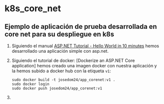 # k8s_core_net

## Ejemplo de aplicación de prueba desarrollada en core net para su despliegue en k8s

1. Siguiendo el manual [ASP.NET Tutorial - Hello World in 10 minutes](https://dotnet.microsoft.com/learn/aspnet/hello-world-tutorial//intro) hemos desarrollado una aplicación simple con asp.net.

2. Siguiendo el tutorial de docker: [Dockerize an ASP.NET Core application] hemos creado una imagen docker con nuestra aplicación y la hemos subido a docker hub con la etiqueta `v1`:

    ```
    sudo docker build -t josedom24/app_corenet:v1 .
    sudo docker login
    sudo docker push josedom24/app_corenet:v1
    ```
3. 
